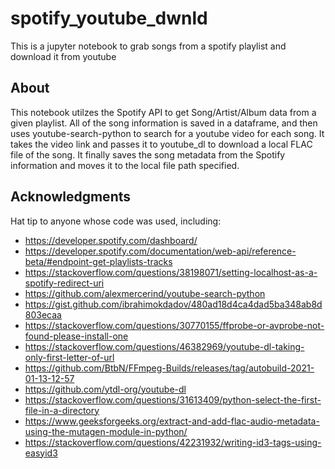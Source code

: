 # spotify_youtube_dwnld

This is a jupyter notebook to grab songs from a spotify playlist and download it from youtube

## About

This notebook utilzes the Spotify API to get Song/Artist/Album data from a given playlist. All of the song information is saved in a dataframe, and then uses youtube-search-python to search for a youtube video for each song. It takes the video link and passes it to youtube_dl to download a local FLAC file of the song. It finally saves the song metadata from the Spotify information and moves it to the local file path specified.

## Acknowledgments

Hat tip to anyone whose code was used, including:
* https://developer.spotify.com/dashboard/
* https://developer.spotify.com/documentation/web-api/reference-beta/#endpoint-get-playlists-tracks
* https://stackoverflow.com/questions/38198071/setting-localhost-as-a-spotify-redirect-uri
* https://github.com/alexmercerind/youtube-search-python
* https://gist.github.com/ibrahimokdadov/480ad18d4ca4dad5ba348ab8d803ecaa
* https://stackoverflow.com/questions/30770155/ffprobe-or-avprobe-not-found-please-install-one
* https://stackoverflow.com/questions/46382969/youtube-dl-taking-only-first-letter-of-url
* https://github.com/BtbN/FFmpeg-Builds/releases/tag/autobuild-2021-01-13-12-57
* https://github.com/ytdl-org/youtube-dl
* https://stackoverflow.com/questions/31613409/python-select-the-first-file-in-a-directory
* https://www.geeksforgeeks.org/extract-and-add-flac-audio-metadata-using-the-mutagen-module-in-python/
* https://stackoverflow.com/questions/42231932/writing-id3-tags-using-easyid3